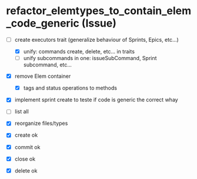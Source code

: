 # refactor_elemtypes_to_contain_elem_code_generic (Issue)

- [ ] create executors trait (generalize behaviour of Sprints, Epics, etc...)
    - [x] unify: commands create, delete, etc... in traits
    - [ ] unify subcommands in one: issueSubCommand, Sprint subcommand, etc...
- [x] remove Elem container
    - [x] tags and status operations to methods
- [x] implement sprint create to teste if code is generic the correct whay

- [ ] list all
- [x] reorganize files/types
- [x] create ok
- [x] commit ok
- [x] close ok
- [x] delete ok
